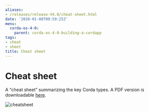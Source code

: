 ```yaml
---
aliases:
- /releases/release-V4.0/cheat-sheet.html
date: '2020-01-08T09:59:25Z'
menu:
  corda-os-4-0:
    parent: corda-os-4-0-building-a-cordapp
tags:
- cheat
- sheet
title: Cheat sheet
---
```



# Cheat sheet

A “cheat sheet” summarizing the key Corda types. A PDF version is downloadable [here](/en/pdf/corda-cheat-sheet.pdf).

![cheatsheet](/en/images/cheatsheet.jpg "cheatsheet")

